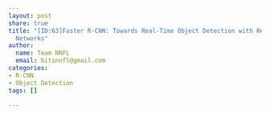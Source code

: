 ```yaml
---
layout: post
share: true
title: "[ID:63]Faster R-CNN: Towards Real-Time Object Detection with Region Proposal
  Networks"
author:
  name: Team NNFL
  email: bitsnnfl@gmail.com
categories:
- R-CNN
- Object Detection
tags: []

---
```

